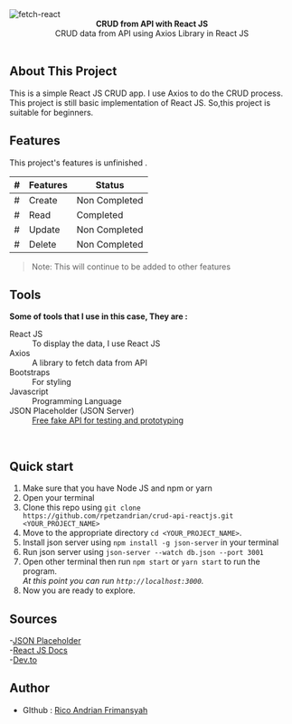<img src="https://i.ibb.co/Jqd66rV/fetch-react.png" alt="fetch-react" align="center" />

<br />

<div align="center"><strong>CRUD from API with React JS</strong></div>
<div align="center">CRUD data from API using Axios Library in React JS</div>
<br />

## About This Project
<div>This is a simple React JS CRUD app. I use Axios to do the CRUD process. This project is still basic implementation of React JS. So,this project is suitable for beginners.</div>

## Features
This project's features is unfinished .

 |#|Features|Status|
 |--|----------|-------|
 |#| Create	| Non Completed |
 |#| Read | Completed |
 |#| Update | Non Completed |
 |#| Delete | Non Completed |

> Note: This will continue to be added to other features

## Tools
<div><strong>Some of tools that I use in this case, They are : </strong></div>

<dl>
  <dt>React JS</dt>
  <dd>To display the data, I use React JS</dd>
  
  <dt>Axios</dt>
  <dd>A library to fetch data from API</dd>
  
  <dt>Bootstraps</dt>
  <dd>For styling</dd>
  
  <dt>Javascript</dt>
  <dd>Programming Language</dd>
  
  <dt>JSON Placeholder (JSON Server)</dt>
  <dd><a href='https://jsonplaceholder.typicode.com/'>Free fake API for testing and prototyping</a></dd>
 </dl>
 
 <br />
 
## Quick start

1.  Make sure that you have Node JS and npm or yarn
2.  Open your terminal
3.  Clone this repo using `git clone https://github.com/rpetzandrian/crud-api-reactjs.git <YOUR_PROJECT_NAME>`
4.  Move to the appropriate directory `cd <YOUR_PROJECT_NAME>`.<br />
5.  Install json server using `npm install -g json-server` in your terminal
6.  Run json server using `json-server --watch db.json --port 3001`
7.  Open other terminal then run `npm start`  or `yarn start` to run the program.<br />
    _At this point you can run `http://localhost:3000`._
8.  Now you are ready to explore.

## Sources

-<a href='https://jsonplaceholder.typicode.com'>JSON Placeholder</a><br />
-<a href='https://reactjs.org/'>React JS Docs</a><br />
-<a href='https://dev.to/sachinsmahajan/use-axios-with-react-3hka'>Dev.to</a>

## Author
- GIthub : <a href='https://github.com/rpetzandrian'>Rico Andrian Frimansyah</a>


